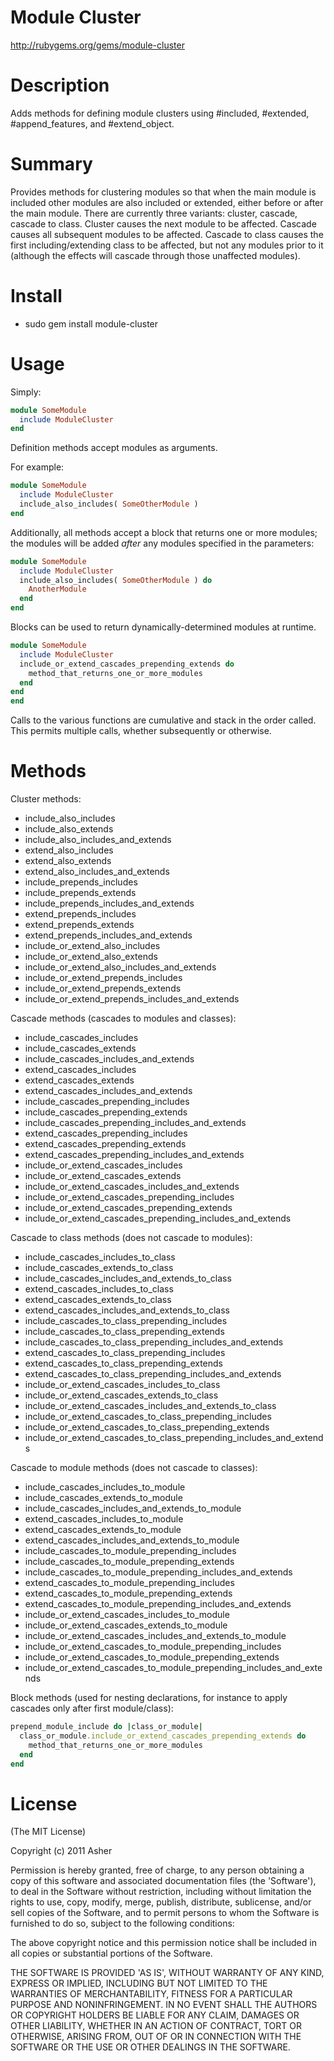 # Module Cluster #

http://rubygems.org/gems/module-cluster

# Description #

Adds methods for defining module clusters using #included, #extended, #append_features, and #extend_object.

# Summary #

Provides methods for clustering modules so that when the main module is included other modules are also included or extended, either before or after the main module. There are currently three variants: cluster, cascade, cascade to class. Cluster causes the next module to be affected. Cascade causes all subsequent modules to be affected. Cascade to class causes the first including/extending class to be affected, but not any modules prior to it (although the effects will cascade through those unaffected modules). 

# Install #

* sudo gem install module-cluster

# Usage #

Simply:

```ruby
module SomeModule
  include ModuleCluster
end
```

Definition methods accept modules as arguments. 

For example:

```ruby
module SomeModule
  include ModuleCluster
  include_also_includes( SomeOtherModule )
end
```

Additionally, all methods accept a block that returns one or more modules; the modules will be added *after* any modules specified in the parameters:

```ruby
module SomeModule
  include ModuleCluster
  include_also_includes( SomeOtherModule ) do
    AnotherModule
  end
end
```

Blocks can be used to return dynamically-determined modules at runtime.

```ruby
module SomeModule
  include ModuleCluster
  include_or_extend_cascades_prepending_extends do
    method_that_returns_one_or_more_modules
  end
end
end
```

Calls to the various functions are cumulative and stack in the order called. This permits multiple calls, whether subsequently or otherwise.

# Methods #

Cluster methods:

* include_also_includes
* include_also_extends
* include_also_includes_and_extends
* extend_also_includes
* extend_also_extends
* extend_also_includes_and_extends
* include_prepends_includes
* include_prepends_extends
* include_prepends_includes_and_extends
* extend_prepends_includes
* extend_prepends_extends
* extend_prepends_includes_and_extends
* include_or_extend_also_includes
* include_or_extend_also_extends
* include_or_extend_also_includes_and_extends
* include_or_extend_prepends_includes
* include_or_extend_prepends_extends
* include_or_extend_prepends_includes_and_extends

Cascade methods (cascades to modules and classes):

* include_cascades_includes
* include_cascades_extends
* include_cascades_includes_and_extends
* extend_cascades_includes
* extend_cascades_extends
* extend_cascades_includes_and_extends
* include_cascades_prepending_includes
* include_cascades_prepending_extends
* include_cascades_prepending_includes_and_extends
* extend_cascades_prepending_includes
* extend_cascades_prepending_extends
* extend_cascades_prepending_includes_and_extends
* include_or_extend_cascades_includes
* include_or_extend_cascades_extends
* include_or_extend_cascades_includes_and_extends
* include_or_extend_cascades_prepending_includes
* include_or_extend_cascades_prepending_extends
* include_or_extend_cascades_prepending_includes_and_extends

Cascade to class methods (does not cascade to modules):

* include_cascades_includes_to_class
* include_cascades_extends_to_class
* include_cascades_includes_and_extends_to_class
* extend_cascades_includes_to_class
* extend_cascades_extends_to_class
* extend_cascades_includes_and_extends_to_class
* include_cascades_to_class_prepending_includes
* include_cascades_to_class_prepending_extends
* include_cascades_to_class_prepending_includes_and_extends
* extend_cascades_to_class_prepending_includes
* extend_cascades_to_class_prepending_extends
* extend_cascades_to_class_prepending_includes_and_extends
* include_or_extend_cascades_includes_to_class
* include_or_extend_cascades_extends_to_class
* include_or_extend_cascades_includes_and_extends_to_class
* include_or_extend_cascades_to_class_prepending_includes
* include_or_extend_cascades_to_class_prepending_extends
* include_or_extend_cascades_to_class_prepending_includes_and_extends

Cascade to module methods (does not cascade to classes):

* include_cascades_includes_to_module
* include_cascades_extends_to_module
* include_cascades_includes_and_extends_to_module
* extend_cascades_includes_to_module
* extend_cascades_extends_to_module
* extend_cascades_includes_and_extends_to_module
* include_cascades_to_module_prepending_includes
* include_cascades_to_module_prepending_extends
* include_cascades_to_module_prepending_includes_and_extends
* extend_cascades_to_module_prepending_includes
* extend_cascades_to_module_prepending_extends
* extend_cascades_to_module_prepending_includes_and_extends
* include_or_extend_cascades_includes_to_module
* include_or_extend_cascades_extends_to_module
* include_or_extend_cascades_includes_and_extends_to_module
* include_or_extend_cascades_to_module_prepending_includes
* include_or_extend_cascades_to_module_prepending_extends
* include_or_extend_cascades_to_module_prepending_includes_and_extends

Block methods (used for nesting declarations, for instance to apply cascades only after first module/class):

```ruby
prepend_module_include do |class_or_module|
  class_or_module.include_or_extend_cascades_prepending_extends do
    method_that_returns_one_or_more_modules
  end
end
```

# License #

  (The MIT License)

  Copyright (c) 2011 Asher

  Permission is hereby granted, free of charge, to any person obtaining
  a copy of this software and associated documentation files (the
  'Software'), to deal in the Software without restriction, including
  without limitation the rights to use, copy, modify, merge, publish,
  distribute, sublicense, and/or sell copies of the Software, and to
  permit persons to whom the Software is furnished to do so, subject to
  the following conditions:

  The above copyright notice and this permission notice shall be
  included in all copies or substantial portions of the Software.

  THE SOFTWARE IS PROVIDED 'AS IS', WITHOUT WARRANTY OF ANY KIND,
  EXPRESS OR IMPLIED, INCLUDING BUT NOT LIMITED TO THE WARRANTIES OF
  MERCHANTABILITY, FITNESS FOR A PARTICULAR PURPOSE AND NONINFRINGEMENT.
  IN NO EVENT SHALL THE AUTHORS OR COPYRIGHT HOLDERS BE LIABLE FOR ANY
  CLAIM, DAMAGES OR OTHER LIABILITY, WHETHER IN AN ACTION OF CONTRACT,
  TORT OR OTHERWISE, ARISING FROM, OUT OF OR IN CONNECTION WITH THE
  SOFTWARE OR THE USE OR OTHER DEALINGS IN THE SOFTWARE.